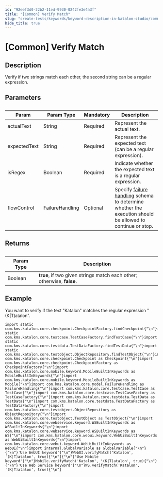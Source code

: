 ```yaml
---
id: "92eef3d0-22b2-11ed-9930-0242fe3e4a3f"
title: "[Common] Verify Match"
slug: "create-tests/keywords/keyword-description-in-katalon-studio/common-assertions/common-verify-match"
hide_title: true
---
```


# <a id="id_0" class="anchor_top_offset"/><a id="ariaid-title1" class="anchor_top_offset"/>[Common] Verify Match


## <a id="id_0__id_1" class="anchor_top_offset"/>Description  

              
<p xmlns="http://www.w3.org/1999/xhtml" className="p">Verify if two strings match each other, the second string can be   a regular expression.</p> 
      

## <a id="id_0__id_2" class="anchor_top_offset"/>Parameters  

              
<table xmlns="http://www.w3.org/1999/xhtml" className="table anchor_top_offset" id="id_0__e53edc99-2cf1-4673-921a-0979743aacdf"><caption /><thead className="thead"><tr className><th className="entry anchor_top_offset" id="id_0__e53edc99-2cf1-4673-921a-0979743aacdf__entry__1">Param</th><th className="entry anchor_top_offset" id="id_0__e53edc99-2cf1-4673-921a-0979743aacdf__entry__2">Param Type</th><th className="entry anchor_top_offset" id="id_0__e53edc99-2cf1-4673-921a-0979743aacdf__entry__3">Mandatory</th><th className="entry anchor_top_offset" id="id_0__e53edc99-2cf1-4673-921a-0979743aacdf__entry__4">Description</th></tr></thead><tbody className="tbody"><tr className><td className="entry" headers="id_0__e53edc99-2cf1-4673-921a-0979743aacdf__entry__1 id_0__e53edc99-2cf1-4673-921a-0979743aacdf__entry__2 id_0__e53edc99-2cf1-4673-921a-0979743aacdf__entry__3 id_0__e53edc99-2cf1-4673-921a-0979743aacdf__entry__4 ">actualText</td><td className="entry" headers="id_0__e53edc99-2cf1-4673-921a-0979743aacdf__entry__1 id_0__e53edc99-2cf1-4673-921a-0979743aacdf__entry__2 id_0__e53edc99-2cf1-4673-921a-0979743aacdf__entry__3 id_0__e53edc99-2cf1-4673-921a-0979743aacdf__entry__4 ">String</td><td className="entry" headers="id_0__e53edc99-2cf1-4673-921a-0979743aacdf__entry__1 id_0__e53edc99-2cf1-4673-921a-0979743aacdf__entry__2 id_0__e53edc99-2cf1-4673-921a-0979743aacdf__entry__3 id_0__e53edc99-2cf1-4673-921a-0979743aacdf__entry__4 ">Required</td><td className="entry" headers="id_0__e53edc99-2cf1-4673-921a-0979743aacdf__entry__1 id_0__e53edc99-2cf1-4673-921a-0979743aacdf__entry__2 id_0__e53edc99-2cf1-4673-921a-0979743aacdf__entry__3 id_0__e53edc99-2cf1-4673-921a-0979743aacdf__entry__4 ">Represent the actual text.</td></tr><tr className><td className="entry" headers="id_0__e53edc99-2cf1-4673-921a-0979743aacdf__entry__1 id_0__e53edc99-2cf1-4673-921a-0979743aacdf__entry__2 id_0__e53edc99-2cf1-4673-921a-0979743aacdf__entry__3 id_0__e53edc99-2cf1-4673-921a-0979743aacdf__entry__4 ">expectedText</td><td className="entry" headers="id_0__e53edc99-2cf1-4673-921a-0979743aacdf__entry__1 id_0__e53edc99-2cf1-4673-921a-0979743aacdf__entry__2 id_0__e53edc99-2cf1-4673-921a-0979743aacdf__entry__3 id_0__e53edc99-2cf1-4673-921a-0979743aacdf__entry__4 ">String</td><td className="entry" headers="id_0__e53edc99-2cf1-4673-921a-0979743aacdf__entry__1 id_0__e53edc99-2cf1-4673-921a-0979743aacdf__entry__2 id_0__e53edc99-2cf1-4673-921a-0979743aacdf__entry__3 id_0__e53edc99-2cf1-4673-921a-0979743aacdf__entry__4 ">Required</td><td className="entry" headers="id_0__e53edc99-2cf1-4673-921a-0979743aacdf__entry__1 id_0__e53edc99-2cf1-4673-921a-0979743aacdf__entry__2 id_0__e53edc99-2cf1-4673-921a-0979743aacdf__entry__3 id_0__e53edc99-2cf1-4673-921a-0979743aacdf__entry__4 ">Represent the expected text (can be a regular expression).</td></tr><tr className><td className="entry" headers="id_0__e53edc99-2cf1-4673-921a-0979743aacdf__entry__1 id_0__e53edc99-2cf1-4673-921a-0979743aacdf__entry__2 id_0__e53edc99-2cf1-4673-921a-0979743aacdf__entry__3 id_0__e53edc99-2cf1-4673-921a-0979743aacdf__entry__4 ">isRegex</td><td className="entry" headers="id_0__e53edc99-2cf1-4673-921a-0979743aacdf__entry__1 id_0__e53edc99-2cf1-4673-921a-0979743aacdf__entry__2 id_0__e53edc99-2cf1-4673-921a-0979743aacdf__entry__3 id_0__e53edc99-2cf1-4673-921a-0979743aacdf__entry__4 ">Boolean</td><td className="entry" headers="id_0__e53edc99-2cf1-4673-921a-0979743aacdf__entry__1 id_0__e53edc99-2cf1-4673-921a-0979743aacdf__entry__2 id_0__e53edc99-2cf1-4673-921a-0979743aacdf__entry__3 id_0__e53edc99-2cf1-4673-921a-0979743aacdf__entry__4 ">Required</td><td className="entry" headers="id_0__e53edc99-2cf1-4673-921a-0979743aacdf__entry__1 id_0__e53edc99-2cf1-4673-921a-0979743aacdf__entry__2 id_0__e53edc99-2cf1-4673-921a-0979743aacdf__entry__3 id_0__e53edc99-2cf1-4673-921a-0979743aacdf__entry__4 ">Indicate whether the expected text is a regular         expression.</td></tr><tr className><td className="entry" headers="id_0__e53edc99-2cf1-4673-921a-0979743aacdf__entry__1 id_0__e53edc99-2cf1-4673-921a-0979743aacdf__entry__2 id_0__e53edc99-2cf1-4673-921a-0979743aacdf__entry__3 id_0__e53edc99-2cf1-4673-921a-0979743aacdf__entry__4 ">flowControl</td><td className="entry" headers="id_0__e53edc99-2cf1-4673-921a-0979743aacdf__entry__1 id_0__e53edc99-2cf1-4673-921a-0979743aacdf__entry__2 id_0__e53edc99-2cf1-4673-921a-0979743aacdf__entry__3 id_0__e53edc99-2cf1-4673-921a-0979743aacdf__entry__4 ">FailureHandling</td><td className="entry" headers="id_0__e53edc99-2cf1-4673-921a-0979743aacdf__entry__1 id_0__e53edc99-2cf1-4673-921a-0979743aacdf__entry__2 id_0__e53edc99-2cf1-4673-921a-0979743aacdf__entry__3 id_0__e53edc99-2cf1-4673-921a-0979743aacdf__entry__4 ">Optional</td><td className="entry" headers="id_0__e53edc99-2cf1-4673-921a-0979743aacdf__entry__1 id_0__e53edc99-2cf1-4673-921a-0979743aacdf__entry__2 id_0__e53edc99-2cf1-4673-921a-0979743aacdf__entry__3 id_0__e53edc99-2cf1-4673-921a-0979743aacdf__entry__4 ">Specify <a className="xref" href="/docs/maintain/configure-failure-handling-settings-in-katalon-studio">failure handling</a> schema to         determine whether the execution should be allowed to continue or         stop.</td></tr></tbody></table> 
      

## <a id="id_0__id_3" class="anchor_top_offset"/>Returns

              
<table xmlns="http://www.w3.org/1999/xhtml" className="table anchor_top_offset" id="id_0__e7b9834a-3c3a-4d42-979d-c10dc02e60aa"><caption /><thead className="thead"><tr className><th className="entry anchor_top_offset" id="id_0__e7b9834a-3c3a-4d42-979d-c10dc02e60aa__entry__1">Param Type</th><th className="entry anchor_top_offset" id="id_0__e7b9834a-3c3a-4d42-979d-c10dc02e60aa__entry__2">Description</th></tr></thead><tbody className="tbody"><tr className><td className="entry" headers="id_0__e7b9834a-3c3a-4d42-979d-c10dc02e60aa__entry__1 id_0__e7b9834a-3c3a-4d42-979d-c10dc02e60aa__entry__2 ">Boolean</td><td className="entry" headers="id_0__e7b9834a-3c3a-4d42-979d-c10dc02e60aa__entry__1 id_0__e7b9834a-3c3a-4d42-979d-c10dc02e60aa__entry__2 ">         <strong className="ph b">true</strong>, if two given strings match each         other; otherwise, <strong className="ph b">false</strong>.</td></tr></tbody></table> 
      

## <a id="id_0__id_4" class="anchor_top_offset"/>Example  

              
<p xmlns="http://www.w3.org/1999/xhtml" className="p">You want to verify if the text "Katalon" matches the regular   expression "(K|T)atalon".</p> 
              
<pre xmlns="http://www.w3.org/1999/xhtml" className="pre codeblock"><code>import static com.kms.katalon.core.checkpoint.CheckpointFactory.findCheckpoint{"\n"}import static com.kms.katalon.core.testcase.TestCaseFactory.findTestCase{"\n"}import static com.kms.katalon.core.testdata.TestDataFactory.findTestData{"\n"}import static com.kms.katalon.core.testobject.ObjectRepository.findTestObject{"\n"}import com.kms.katalon.core.checkpoint.Checkpoint as Checkpoint{"\n"}import com.kms.katalon.core.checkpoint.CheckpointFactory as CheckpointFactory{"\n"}import com.kms.katalon.core.mobile.keyword.MobileBuiltInKeywords as MobileBuiltInKeywords{"\n"}import com.kms.katalon.core.mobile.keyword.MobileBuiltInKeywords as Mobile{"\n"}import com.kms.katalon.core.model.FailureHandling as FailureHandling{"\n"}import com.kms.katalon.core.testcase.TestCase as TestCase{"\n"}import com.kms.katalon.core.testcase.TestCaseFactory as TestCaseFactory{"\n"}import com.kms.katalon.core.testdata.TestData as TestData{"\n"}import com.kms.katalon.core.testdata.TestDataFactory as TestDataFactory{"\n"}import com.kms.katalon.core.testobject.ObjectRepository as ObjectRepository{"\n"}import com.kms.katalon.core.testobject.TestObject as TestObject{"\n"}import com.kms.katalon.core.webservice.keyword.WSBuiltInKeywords as WSBuiltInKeywords{"\n"}import com.kms.katalon.core.webservice.keyword.WSBuiltInKeywords as WS{"\n"}import com.kms.katalon.core.webui.keyword.WebUiBuiltInKeywords as WebUiBuiltInKeywords{"\n"}import com.kms.katalon.core.webui.keyword.WebUiBuiltInKeywords as WebUI{"\n"}import internal.GlobalVariable as GlobalVariable{"\n"}{"\n"}'Use WebUI keyword'{"\n"}WebUI.verifyMatch('Katalon', '(K|T)atalon', true){"\n"}{"\n"}'Use Mobile keyword'{"\n"}Mobile.verifyMatch('Katalon', '(K|T)atalon', true){"\n"}{"\n"}'Use Web Service keyword'{"\n"}WS.verifyMatch('Katalon', '(K|T)atalon', true){"\n"}</code></pre> 
            
